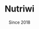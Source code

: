 ---
title: Nutriwi
category: web
description: I created Nutriwi as a result of a personal student project to increase my skills in web development. Nutriwi is now a web application allowing the general public to analyse the nutritional quality of the recipes they make every day with their favourite products. The product scanner allows you to find recipe ideas based on products. I recently signed up Nutriwi to an anti-waste initiative to combat food waste by using products in recipes.
picture: /content/projects/nutriwi.jpg
date: Since 2018
technologies: ['javascript', 'nuxtjs', 'vuejs', 'tailwindcss', 'expressjs', 'mongodb', 'ansible']
link: https://www.nutriwi.com
linkText: 'Discover Nutriwi'
icon: /content/projects/nutriwi-icon.png
index: 4

---